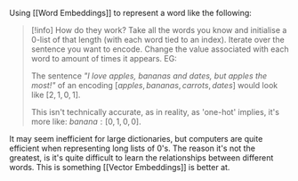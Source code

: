  Using [[Word Embeddings]] to represent a word like the following:


> [!info] How do they work?
> Take all the words you know and initialise a 0-list of that length (with each word tied to an index). Iterate over the sentence you want to encode. Change the value associated with each word to amount of times it appears. EG:
> 
> The sentence *"I love apples, bananas and dates, but apples the most!"* of an encoding $[apples, bananas, carrots, dates]$ would look like $[2,1,0,1]$.
> 
> This isn't technically accurate, as in reality, as 'one-hot' implies, it's more like: $banana: [0,1,0,0]$. 

It may seem inefficient for large dictionaries, but computers are quite efficient when representing long lists of 0's. The reason it's not the greatest, is it's quite difficult to learn the relationships between different words. This is something [[Vector Embeddings]] is better at. 